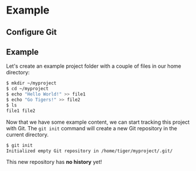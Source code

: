 # Example

## Configure Git

## Example

Let's create an example project folder with a couple of files in our home
directory:

```sh
$ mkdir ~/myproject
$ cd ~/myproject
$ echo "Hello World!" >> file1
$ echo "Go Tigers!" >> file2
$ ls
file1 file2
```

Now that we have some example content, we can start tracking this project with
Git. The `git init` command will create a new Git repository in the current
directory.

```sh
$ git init
Initialized empty Git repository in /home/tiger/myproject/.git/
```

This new repository has **no history** yet!
